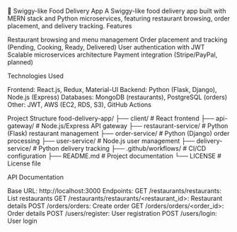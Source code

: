 🍔 Swiggy-like Food Delivery App
A Swiggy-like food delivery app built with MERN stack and Python microservices, featuring restaurant browsing, order placement, and delivery tracking.
Features

Restaurant browsing and menu management
Order placement and tracking (Pending, Cooking, Ready, Delivered)
User authentication with JWT
Scalable microservices architecture
Payment integration (Stripe/PayPal, planned)

Technologies Used

Frontend: React.js, Redux, Material-UI
Backend: Python (Flask, Django), Node.js (Express)
Databases: MongoDB (restaurants), PostgreSQL (orders)
Other: JWT, AWS (EC2, RDS, S3), GitHub Actions

Project Structure
food-delivery-app/
├── client/               # React frontend
├── api-gateway/          # Node.js/Express API gateway
├── restaurant-service/   # Python (Flask) restaurant management
├── order-service/        # Python (Django) order processing
├── user-service/         # Node.js user management
├── delivery-service/     # Python delivery tracking
├── .github/workflows/    # CI/CD configuration
├── README.md             # Project documentation
└── LICENSE               # License file

API Documentation

Base URL: http://localhost:3000
Endpoints:
GET /restaurants/restaurants: List restaurants
GET /restaurants/restaurants/<restaurant_id>: Restaurant details
POST /orders/orders: Create order
GET /orders/orders/<order_id>: Order details
POST /users/register: User registration
POST /users/login: User login


